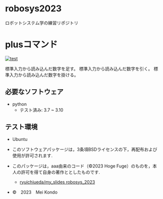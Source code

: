 # robosys2023
ロボットシステム学の練習リポジトリ

# plusコマンド
[![test](https://github.com/konnddo/robosys2023/actions/workflows/test.yml/badge.svg)](https://github.com/konnddo/robosys2023/actions/workflows/test.yml)

標準入力から読み込んだ数字を足す。
標準入力から読み込んだ数字を引く。
標準入力から読み込んだ数字を掛ける。

## 必要なソフトウェア
* python
  * テスト済み: 3.7 ~ 3.10

## テスト環境
* Ubuntu

* このソフトウェアパッケージは，3条項BSDライセンスの下，再配布および使用が許可されます.
* このパッケージは，aaa由来のコード（©2023 Hoge Fuge）のものを，本人の許可を得て自身の著作ととしたものです.
    * [ryuichiueda/my_slides robosys_2023](https://github.com/ryuichiueda/my_slides/tree/master/robosys_2023)
* ©　2023　Mei Kondo
